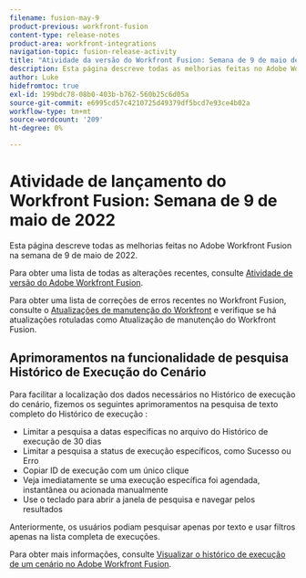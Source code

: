 ```yaml
---
filename: fusion-may-9
product-previous: workfront-fusion
content-type: release-notes
product-area: workfront-integrations
navigation-topic: fusion-release-activity
title: "Atividade da versão do Workfront Fusion: Semana de 9 de maio de 2022"
description: Esta página descreve todas as melhorias feitas no Adobe Workfront Fusion na semana de 9 de maio de 2022.
author: Luke
hidefromtoc: true
exl-id: 199bdc78-08b0-403b-b762-560b25c6d05a
source-git-commit: e6995cd57c4210725d49379df5bcd7e93ce4b02a
workflow-type: tm+mt
source-wordcount: '209'
ht-degree: 0%

---
```


# Atividade de lançamento do Workfront Fusion: Semana de 9 de maio de 2022

Esta página descreve todas as melhorias feitas no Adobe Workfront Fusion na semana de 9 de maio de 2022.

Para obter uma lista de todas as alterações recentes, consulte [Atividade de versão do Adobe Workfront Fusion](../../../product-announcements/product-releases/fusion-release-activity/fusion-release-activity.md).

Para obter uma lista de correções de erros recentes no Workfront Fusion, consulte o [Atualizações de manutenção do Workfront](https://experienceleague.adobe.com/docs/workfront-known-issues/releases/current-updates.html) e verifique se há atualizações rotuladas como Atualização de manutenção do Workfront Fusion.


## Aprimoramentos na funcionalidade de pesquisa Histórico de Execução do Cenário

Para facilitar a localização dos dados necessários no Histórico de execução do cenário, fizemos os seguintes aprimoramentos na pesquisa de texto completo do Histórico de execução :

* Limitar a pesquisa a datas específicas no arquivo do Histórico de execução de 30 dias
* Limitar a pesquisa a status de execução específicos, como Sucesso ou Erro
* Copiar ID de execução com um único clique
* Veja imediatamente se uma execução específica foi agendada, instantânea ou acionada manualmente
* Use o teclado para abrir a janela de pesquisa e navegar pelos resultados

Anteriormente, os usuários podiam pesquisar apenas por texto e usar filtros apenas na lista completa de execuções.

Para obter mais informações, consulte [Visualizar o histórico de execução de um cenário no Adobe Workfront Fusion](../../../workfront-fusion/scenarios/view-scenario-execution-history.md).

